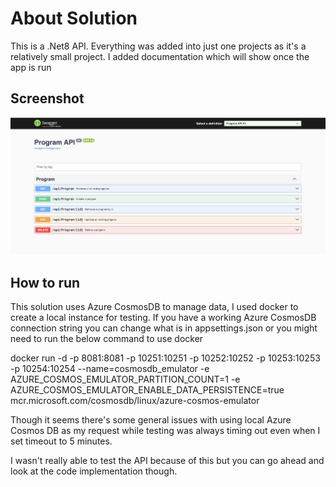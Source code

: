 # About Solution

This is a .Net8 API.
Everything was added into just one projects as it's a relatively small project. I added documentation which will show once the app is run

## Screenshot

![Api Swagger Documentaion UI](images/apidoc.png)

## How to run

This solution uses Azure CosmosDB to manage data, I used docker to create a local instance for testing. If you have a working Azure CosmosDB connection string you can change what is in appsettings.json or you might need to run the below command to use docker

docker run -d -p 8081:8081 -p 10251:10251 -p 10252:10252 -p 10253:10253 -p 10254:10254 --name=cosmosdb_emulator -e AZURE_COSMOS_EMULATOR_PARTITION_COUNT=1 -e AZURE_COSMOS_EMULATOR_ENABLE_DATA_PERSISTENCE=true mcr.microsoft.com/cosmosdb/linux/azure-cosmos-emulator

Though it seems there's some general issues with using local Azure Cosmos DB as my request while testing was always timing out even when I set timeout to 5 minutes. 

I wasn't really able to test the API because of this but you can go ahead and look at the code implementation though.